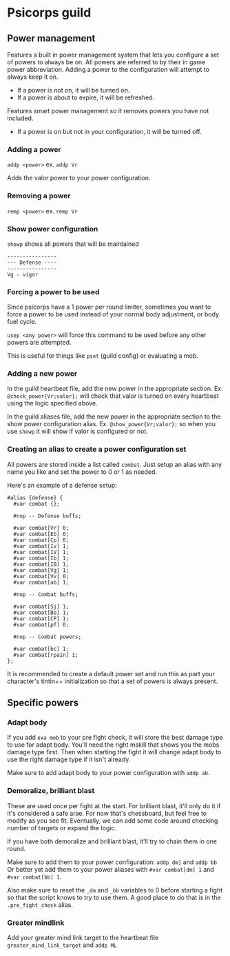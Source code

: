 # Psicorps guild

## Power management

Features a built in power management system that lets you configure a set of powers to always be on. All powers are referred to by their in game power abbreviation. Adding a power to the configuration will attempt to always keep it on. 

- If a power is not on, it will be turned on.
- If a power is about to expire, it will be refreshed.

Features smart power management so it removes powers you have not included.

- If a power is on but not in your configuration, it will be turned off.

### Adding a power

`addp <power>` ex. `addp Vr` 

Adds the valor power to your power configuration.

### Removing a power

`remp <power>` ex. `remp Vr`

### Show power configuration

`showp` shows all powers that will be maintained

```
----------------
--- Defense ----
----------------                                                     
Vg - vigor                                                           
```

### Forcing a power to be used

Since psicorps have a 1 power per round limiter, sometimes you want to force a power to be used instead of your normal body adjustment, or body fuel cycle. 

`usep <any power>` will force this command to be used before any other powers are attempted.

This is useful for things like `pset` (guild config) or evaluating a mob.

### Adding a new power

In the guild heartbeat file, add the new power in the appropriate section. Ex. `@check_power{Vr;valor};` will check that valor is turned on every heartbeat using the logic specified above.

In the guild aliases file, add the new power in the appropriate section to the show power configuration alias. Ex.   `@show_power{Vr;valor};` so when you use `showp` it will show if valor is configured or not.

### Creating an alias to create a power configuration set

All powers are stored inside a list called `combat`. Just setup an alias with any name you like and set the power to 0 or 1 as needed. 

Here's an example of a defense setup:

```
#alias {defense} {
  #var combat {};

  #nop -- Defense buffs;

  #var combat[Vr] 0;
  #var combat[Eb] 0;
  #var combat[Cp] 0;
  #var combat[Iv] 1;
  #var combat[IV] 1;
  #var combat[Ib] 1;
  #var combat[IB] 1;
  #var combat[Vg] 1;
  #var combat[Vv] 0;
  #var combat[ab] 1;

  #nop -- Combat buffs;

  #var combat[Sj] 1;
  #var combat[Bo] 1;
  #var combat[CP] 1;
  #var combat[pf] 0;

  #nop -- Combat powers;

  #var combat[bc] 1;
  #var combat[rpain] 1;
};
```

It is recommended to create a default power set and run this as part your character's tintin++ initialization so that a set of powers is always present.

## Specific powers

### Adapt body

If you add `exa mob` to your pre fight check, it will store the best damage type to use for adapt body. You'll need the right mskill that shows you the mobs damage type first. Then when starting the fight it will change adapt body to use the right damage type if it isn't already.

Make sure to add adapt body to your power configuration with `addp ab`.

### Demoralize, brilliant blast

These are used once per fight at the start. For brilliant blast, it'll only do it if it's considered a safe arae. For now that's chessboard, but feel free to modify as you see fit. Eventually, we can add some code around checking number of targets or expand the logic.

If you have both demoralize and brilliant blast, it'll try to chain them in one round.

Make sure to add them to your power configuration: `addp dm]` and `addp bb`
Or better yet add them to your power aliases with `#var combat[dm] 1` and `#var combat[bb] 1`.

Also make sure to reset the `_dm` and `_bb` variables to 0 before starting a fight so that the script knows to try to use them. A good place to do that is in the `.pre_fight_check` alias.

### Greater mindlink

Add your greater mind link target to the heartbeat file `greater_mind_link_target` and `addp ML`

